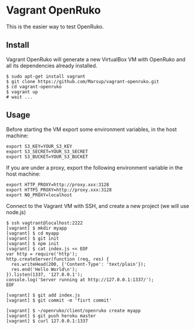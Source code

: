 # Vagrant OpenRuko

This is the easier way to test OpenRuko.

## Install

Vagrant OpenRuko will generate a new VirtualBox VM with OpenRuko and all its dependencies already installed.

```
$ sudo apt-get install vagrant
$ git clone https://github.com/Marsup/vagrant-openruko.git
$ cd vagrant-openruko
$ vagrant up
# wait ...
```

## Usage

Before starting the VM export some environment variables, in the host machine:

```
export S3_KEY=YOUR_S3_KEY
export S3_SECRET=YOUR_S3_SECRET
export S3_BUCKET=YOUR_S3_BUCKET
```

If you are under a proxy, export the following environment variable in the host machine:

```
export HTTP_PROXY=http://proxy.xxx:3128
export HTTPS_PROXY=http://proxy.xxx:3128
export NO_PROXY=localhost
```

Connect to the Vagrant VM with SSH, and create a new project (we will use node.js)

```
$ ssh vagtrant@localhost:2222
[vagrant] $ mkdir myapp
[vagrant] $ cd myapp
[vagrant] $ git init
[vagrant] $ npm init
[vagrant] $ cat index.js << EOF
var http = require('http');
http.createServer(function (req, res) {
  res.writeHead(200, {'Content-Type': 'text/plain'});
  res.end('Hello World\n');
}).listen(1337, '127.0.0.1');
console.log('Server running at http://127.0.0.1:1337/');
EOF

[vagrant] $ git add index.js
[vagrant] $ git commit -m 'fisrt commit'

[vagrant] $ ~/openruko/client/openruko create myapp
[vagrant] $ git push heroku master
[vagrant] $ curl 127.0.0.1:1337
```



